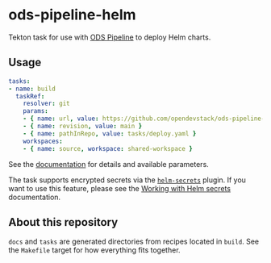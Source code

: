 # ods-pipeline-helm

Tekton task for use with [ODS Pipeline](https://github.com/opendevstack/ods-pipeline) to deploy Helm charts.

## Usage

```yaml
tasks:
- name: build
  taskRef:
    resolver: git
    params:
    - { name: url, value: https://github.com/opendevstack/ods-pipeline-helm.git }
    - { name: revision, value: main }
    - { name: pathInRepo, value: tasks/deploy.yaml }
    workspaces:
    - { name: source, workspace: shared-workspace }
```

See the [documentation](/docs/deploy.adoc) for details and available parameters.

The task supports encrypted secrets via the [`helm-secrets`](https://github.com/jkroepke/helm-secrets) plugin. If you want to use this feature, please see the [Working with Helm secrets](/docs/helm-secrets.adoc) documentation.

## About this repository

`docs` and `tasks` are generated directories from recipes located in `build`. See the `Makefile` target for how everything fits together.

